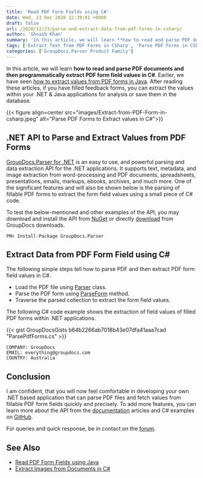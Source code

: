 ```yaml
---
title: 'Read PDF Form Fields using C#'
date: Wed, 23 Dec 2020 12:39:01 +0000
draft: false
url: /2020/12/23/parse-and-extract-data-from-pdf-forms-in-csharp/
author: 'Shoaib Khan'
summary: 'In this article, we will learn **how to read and parse PDF documents and then programmatically extract PDF form field values in C#**. Earlier, we have seen [how to extract values from PDF forms in Java][1]. After reading these articles, if you have filled feedback forms, you can extract the values within your .NET & Java applications for analysis or save them in the database.'
tags: ['Extract Text from PDF Forms in CSharp', 'Parse PDF Forms in CSharp', 'Read PDF Form Fields in CSharp']
categories: ['GroupDocs.Parser Product Family']
---
```


In this article, we will learn **how to read and parse PDF documents and then programmatically extract PDF form field values in C#**. Earlier, we have seen [how to extract values from PDF forms in Java][2]. After reading these articles, if you have filled feedback forms, you can extract the values within your .NET & Java applications for analysis or save them in the database.



{{< figure align=center src="images/Extract-from-PDF-Form-in-csharp.jpeg" alt="Parse PDF Forms to Extract values in C#">}}


## .NET API to Parse and Extract Values from PDF Forms

[GroupDocs.Parser for .NET][3] is an easy to use, and powerful parsing and data extraction API for the .NET applications. It supports text, metadata, and image extraction from word-processing and PDF documents, spreadsheets, presentations, emails, markups, ebooks, archives, and much more. One of the significant features and will also be shown below is the parsing of fillable PDF forms to extract the form field values using a small piece of C# code.

To test the below-mentioned and other examples of the API, you may download and install the API from [NuGet][4] or directly [download][5] from GroupDocs downloads.

```
PM> Install-Package GroupDocs.Parser
```

## Extract Data from PDF Form Field using C#

The following simple steps tell how to parse PDF and then extract PDF form field values in C#.

*   Load the PDF file using [Parser][6] class.
*   Parse the PDF form using [ParseForm][7] method.
*   Traverse the parsed collection to extract the form field values.

The following C# code example shows the extraction of field values of filled PDF forms within .NET applications.

{{< gist GroupDocsGists b64b2266ab7018b43e07dfa41aaa7cad "ParsePdfForms.cs" >}}

```
COMPANY: GroupDocs
EMAIL: everything@groupdocs.com
COUNTRY: Australia
```

## Conclusion

I am confident, that you will now feel comfortable in developing your own .NET based application that can parse PDF files and fetch values from fillable PDF form fields quickly and precisely. To add more features, you can learn more about the API from the [documentation][8] articles and C# examples on [GitHub][9].

For queries and quick response, be in contact on the [forum][10].

## See Also

*   [Read PDF Form Fields using Java][11]
*   [Extract Images from Documents in C#][12]







[1]: https://blog.groupdocs.com/2020/12/09/parse-and-extract-data-from-pdf-forms-in-java/
[2]: https://blog.groupdocs.com/2020/12/09/parse-and-extract-data-from-pdf-forms-in-java/
[3]: https://products.groupdocs.com/parser/net
[4]: https://www.nuget.org/packages/groupdocs.parser
[5]: https://downloads.groupdocs.com/parser/net
[6]: https://apireference.groupdocs.com/parser/net/groupdocs.parser/parser
[7]: https://apireference.groupdocs.com/parser/net/groupdocs.parser/parser/methods/parseform
[8]: https://docs.groupdocs.com/parser/net/
[9]: https://github.com/groupdocs-parser/GroupDocs.Parser-for-.NET
[10]: https://forum.groupdocs.com/c/parser
[11]: https://blog.groupdocs.com/2020/12/09/parse-and-extract-data-from-pdf-forms-in-java/
[12]: https://blog.groupdocs.com/2020/10/28/extract-images-from-pdf-word-excel-ppt-using-csharp/

